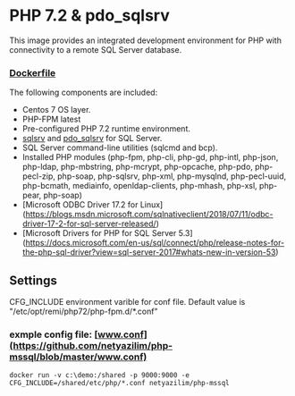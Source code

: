 # PHP 7.2 & pdo_sqlsrv

This image provides an integrated development environment for PHP with connectivity to a remote SQL Server database.

### [Dockerfile](https://github.com/netyazilim/php-mssql/blob/master/Dockerfile)

The following components are included:
- Centos 7 OS layer.
- PHP-FPM latest
- Pre-configured PHP 7.2 runtime environment.
- [sqlsrv](http://php.net/manual/en/book.sqlsrv.php) and [pdo_sqlsrv](http://php.net/manual/en/ref.pdo-sqlsrv.php) for SQL Server.
- SQL Server command-line utilities (sqlcmd and bcp).
- Installed PHP modules (php-fpm, php-cli, php-gd, php-intl, php-json, php-ldap, php-mbstring, php-mcrypt, php-opcache, php-pdo, php-pecl-zip, php-soap, php-sqlsrv, php-xml, php-mysqlnd, php-pecl-uuid, php-bcmath, mediainfo, openldap-clients, php-mhash, php-xsl, php-pear, php-soap)
- [Microsoft ODBC Driver 17.2 for Linux] (https://blogs.msdn.microsoft.com/sqlnativeclient/2018/07/11/odbc-driver-17-2-for-sql-server-released/)
- [Microsoft Drivers for PHP for SQL Server 5.3] (https://docs.microsoft.com/en-us/sql/connect/php/release-notes-for-the-php-sql-driver?view=sql-server-2017#whats-new-in-version-53)

## Settings
CFG_INCLUDE environment varible for conf file. Default value is "/etc/opt/remi/php72/php-fpm.d/*.conf"

### exmple config file: [www.conf](https://github.com/netyazilim/php-mssql/blob/master/www.conf)
```
docker run -v c:\demo:/shared -p 9000:9000 -e CFG_INCLUDE=/shared/etc/php/*.conf netyazilim/php-mssql

```
